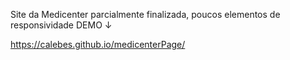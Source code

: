 Site da Medicenter parcialmente finalizada, poucos elementos de responsividade   DEMO ↓
 
https://calebes.github.io/medicenterPage/
